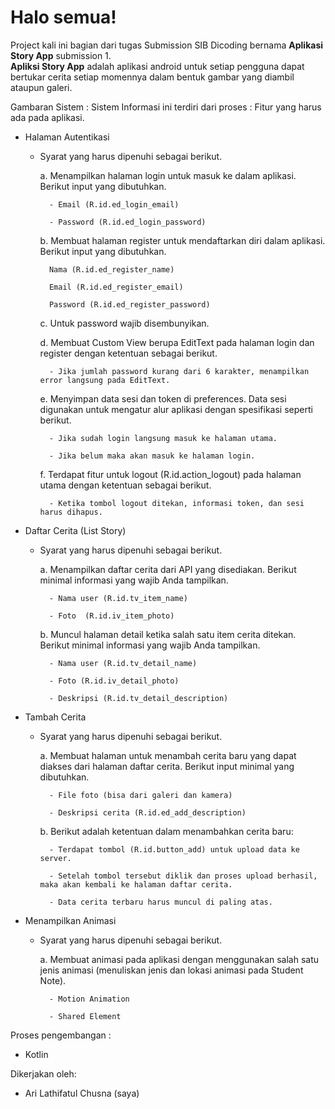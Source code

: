 # Halo semua! 

Project kali ini bagian dari tugas Submission SIB Dicoding bernama **Aplikasi Story App** submission 1.\
**Apliksi Story App** adalah aplikasi android untuk setiap pengguna dapat bertukar cerita setiap momennya 
dalam bentuk gambar yang diambil ataupun galeri. 

Gambaran Sistem :
Sistem Informasi ini terdiri dari proses :
Fitur yang harus ada pada aplikasi.

- Halaman Autentikasi
    * Syarat yang harus dipenuhi sebagai berikut.

        a. Menampilkan halaman login untuk masuk ke dalam aplikasi. Berikut input yang dibutuhkan.

            - Email (R.id.ed_login_email)

            - Password (R.id.ed_login_password)

        b. Membuat halaman register untuk mendaftarkan diri dalam aplikasi. Berikut input yang dibutuhkan.

            Nama (R.id.ed_register_name)

            Email (R.id.ed_register_email)

            Password (R.id.ed_register_password)
            
        c. Untuk password wajib disembunyikan.

        d. Membuat Custom View berupa EditText pada halaman login dan register dengan ketentuan sebagai berikut.

            - Jika jumlah password kurang dari 6 karakter, menampilkan error langsung pada EditText.

        e. Menyimpan data sesi dan token di preferences. Data sesi digunakan untuk mengatur alur aplikasi dengan spesifikasi seperti berikut.

            - Jika sudah login langsung masuk ke halaman utama.

            - Jika belum maka akan masuk ke halaman login. 

        f. Terdapat fitur untuk logout (R.id.action_logout) pada halaman utama dengan ketentuan sebagai berikut.

            - Ketika tombol logout ditekan, informasi token, dan sesi harus dihapus.

- Daftar Cerita (List Story)
    * Syarat yang harus dipenuhi sebagai berikut.

        a. Menampilkan daftar cerita dari API yang disediakan. Berikut minimal informasi yang wajib Anda tampilkan.

            - Nama user (R.id.tv_item_name)

            - Foto  (R.id.iv_item_photo)

        b. Muncul halaman detail ketika salah satu item cerita ditekan. Berikut  minimal informasi yang wajib Anda tampilkan.

            - Nama user (R.id.tv_detail_name)

            - Foto (R.id.iv_detail_photo)

            - Deskripsi (R.id.tv_detail_description)

- Tambah Cerita
    * Syarat yang harus dipenuhi sebagai berikut.

        a. Membuat halaman untuk menambah cerita baru yang dapat diakses dari halaman daftar cerita. Berikut input minimal yang dibutuhkan.

            - File foto (bisa dari galeri dan kamera)

            - Deskripsi cerita (R.id.ed_add_description)

        b. Berikut adalah ketentuan dalam menambahkan cerita baru:

            - Terdapat tombol (R.id.button_add) untuk upload data ke server. 

            - Setelah tombol tersebut diklik dan proses upload berhasil, maka akan kembali ke halaman daftar cerita. 

            - Data cerita terbaru harus muncul di paling atas.

- Menampilkan Animasi
    * Syarat yang harus dipenuhi sebagai berikut.

        a. Membuat animasi pada aplikasi dengan menggunakan salah satu jenis animasi (menuliskan jenis dan lokasi animasi pada Student Note).

            - Motion Animation

            - Shared Element

Proses pengembangan :
- Kotlin

Dikerjakan oleh: 
- Ari Lathifatul Chusna (saya)

